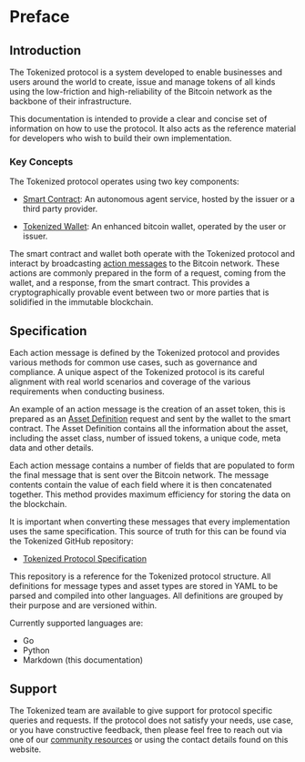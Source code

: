 # Preface

<a name="introduction"></a>
## Introduction

The Tokenized protocol is a system developed to enable businesses and users around the world to create, issue and manage tokens of all kinds using the low-friction and high-reliability of the Bitcoin network as the backbone of their infrastructure.

This documentation is intended to provide a clear and concise set of information on how to use the protocol. It also acts as the reference material for developers who wish to build their own implementation.

<a name="concepts"></a>
### Key Concepts

The Tokenized protocol operates using two key components:

- [Smart Contract](concepts/smart-contract): An autonomous agent service, hosted by the issuer or a third party provider.

- [Tokenized Wallet](concepts/wallet-platform): An enhanced bitcoin wallet, operated by the user or issuer.

The smart contract and wallet both operate with the Tokenized protocol and interact by broadcasting [action messages](protocol-actions) to the Bitcoin network. These actions are commonly prepared in the form of a request, coming from the wallet, and a response, from the smart contract. This provides a cryptographically provable event between two or more parties that is solidified in the immutable blockchain.

<a name="specification"></a>
## Specification

Each action message is defined by the Tokenized protocol and provides various methods for common use cases, such as governance and compliance. A unique aspect of the Tokenized protocol is its careful alignment with real world scenarios and coverage of the various requirements when conducting business.

An example of an action message is the creation of an asset token, this is prepared as an [Asset Definition](#) request and sent by the wallet to the smart contract. The Asset Definition contains all the information about the asset, including the asset class, number of issued tokens, a unique code, meta data and other details.

Each action message contains a number of fields that are populated to form the final message that is sent over the Bitcoin network. The message contents contain the value of each field where it is then concatenated together. This method provides maximum efficiency for storing the data on the blockchain.

It is important when converting these messages that every implementation uses the same specification. This source of truth for this can be found via the Tokenized GitHub repository:

- [Tokenized Protocol Specification](https://github.com/tokenized/specification)

This repository is a reference for the Tokenized protocol structure. All definitions for message types and asset types are stored in YAML to be parsed and compiled into other languages. All definitions are grouped by their purpose and are versioned within.

Currently supported languages are:

* Go
* Python
* Markdown (this documentation)

<a name="support"></a>
## Support

The Tokenized team are available to give support for protocol specific queries and requests. If the protocol does not satisfy your needs, use case, or you have constructive feedback, then please feel free to reach out via one of our [community resources](/community) or using the contact details found on this website.
